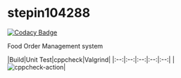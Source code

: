 # stepin104288

[![Codacy Badge](https://api.codacy.com/project/badge/Grade/1cd1953d20b24c7898a7a257755ccd9c)](https://app.codacy.com/gh/prakruthin/stepin104288?utm_source=github.com&utm_medium=referral&utm_content=prakruthin/stepin104288&utm_campaign=Badge_Grade)

Food Order Management system


|Build|Unit Test|cppcheck|Valgrind|
|:--:|:--:|:--:|:--:|:--:|
|![cppcheck-action](https://github.com/prakruthin/stepin104288/workflows/cppcheck-action/badge.svg)|
